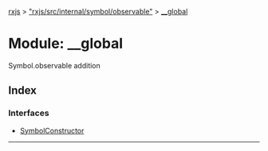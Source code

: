 [rxjs](../README.md) > ["rxjs/src/internal/symbol/observable"](../modules/_rxjs_src_internal_symbol_observable_.md) > [__global](../modules/_rxjs_src_internal_symbol_observable_.__global.md)

# Module: __global

Symbol.observable addition

## Index

### Interfaces

* [SymbolConstructor](../interfaces/_rxjs_src_internal_symbol_observable_.__global.symbolconstructor.md)

---

